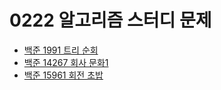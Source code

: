 # 0222 알고리즘 스터디 문제

- [백준 1991 트리 순회](https://www.acmicpc.net/problem/2583)
- [백준 14267 회사 문화1](https://www.acmicpc.net/problem/14267)
- [백준 15961 회전 초밥](https://www.acmicpc.net/problem/15961)
